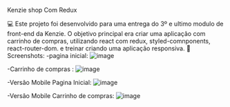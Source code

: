 Kenzie shop Com Redux

💻 Este projeto foi desenvolvido para uma entrega do 3º e ultimo modulo de front-end da Kenzie.
O objetivo principal era criar uma aplicação com carrinho de compras, utilizando react com redux, styled-comnponents, react-router-dom. e treinar criando uma aplicação responsiva.
📸 Screenshots:
-pagina inicial:
![image](https://user-images.githubusercontent.com/95255922/184204623-63df8916-fdc4-4807-8350-7abe815b96aa.png)

-Carrinho de compras :
![image](https://user-images.githubusercontent.com/95255922/184205484-323aa9f3-569a-4f7d-a551-279a1b378e80.png)

-Versão Mobile Pagina Inicial:
![image](https://user-images.githubusercontent.com/95255922/184206086-83093d18-c5f1-49af-83b8-d0365e994673.png)

-Versão Mobile Carrinho de compras:
![image](https://user-images.githubusercontent.com/95255922/184206763-f0c44bcb-5a44-4824-88b5-4d88828e2473.png)

